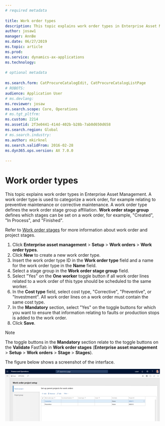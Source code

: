 ```yaml
---
# required metadata

title: Work order types
description: This topic explains work order types in Enterprise Asset Management.
author: josaw1
manager: AnnBe
ms.date: 06/27/2019
ms.topic: article
ms.prod: 
ms.service: dynamics-ax-applications
ms.technology: 

# optional metadata

ms.search.form: CatProcureCatalogEdit, CatProcureCatalogListPage
# ROBOTS: 
audience: Application User
# ms.devlang: 
ms.reviewer: josaw
ms.search.scope: Core, Operations
# ms.tgt_pltfrm: 
ms.custom: 2214
ms.assetid: 2f3e0441-414d-402b-b28b-7ab0d650d658
ms.search.region: Global
# ms.search.industry: 
ms.author: mkirknel
ms.search.validFrom: 2016-02-28
ms.dyn365.ops.version: AX 7.0.0

---
```


# Work order types



This topic explains work order types in Enterprise Asset Management. A work order type is used to categorize a work order, for example relating to preventive maintenance or corrective maintenance. A work order type defines the work order stage group affiliation. **Work order stage group** defines which stages can be set on a work order, for example, "Created", "In Process", and "Finished".

Refer to [Work order stages](../setup-for-work-orders/work-order-stages.md) for more information about work order and project stages.

1. Click **Enterprise asset management** > **Setup** > **Work orders** > **Work order types**.
2. Click **New** to create a new work order type.
3. Insert the work order type ID in the **Work order type** field and a name for the work order type in the **Name** field.
4. Select a stage group in the **Work order stage group** field.
5. Select "Yes" on the **One worker** toggle button if all work order lines related to a work order of this type should be scheduled to the same worker.
6. In the **Cost type** field, select cost type, "Corrective", "Preventive", or "Investment". All work order lines on a work order must contain the same cost type.
7. In the **Mandatory** section, select "Yes" on the toggle buttons for which you want to ensure that information relating to faults or production stops is added to the work order.
8. Click **Save**.

>[!NOTE]
>The toggle buttons in the **Mandatory** section relate to the toggle buttons on the **Validate** FastTab in **Work order stages** (**Enterprise asset management** > **Setup** > **Work orders** > **Stage** > **Stages**).

The figure below shows a screenshot of the interface.

![Figure 1](media/17-setup-for-work-orders.png)
